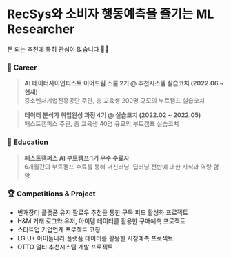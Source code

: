 # RecSys와 소비자 행동예측을 즐기는 ML Researcher
돈 되는 추천에 특히 관심이 많습니다 🛒✨


### 🎯 Career 

> **AI 데이터사이언티스트 이어드림 스쿨 2기 @ 추천시스템 실습코치 (2022.06 ~ 현재)**    
중소벤처기업진흥공단 주관, 총 교육생 200명 규모의 부트캠프 실습코치   
     
> **데이터 분석가 취업완성 과정 4기 @ 실습코치 (2022.02 ~ 2022.05)**    
패스트캠퍼스 주관, 총 교육생 40명 규모의 부트캠프 실습코치   


### 🔖 Education  
> **패스트캠퍼스 AI 부트캠프 1기 우수 수료자**    
6개월간의 부트캠프 수료를 통해 머신러닝, 딥러닝 전반에 대한 지식과 역량 함양   


### 🏆 Competitions & Project 
* 번개장터 플랫폼 유저 팔로우 추천을 통한 구독 피드 활성화 프로젝트
* H&M 거래 로그와 유저, 아이템 데이터를 활용한 구매예측 프로젝트
* 스타트업 기업연계 프로젝트 코칭
* LG U+ 아이들나라 플랫폼 데이터를 활용한 시청예측 프로젝트
* OTTO 멀티 추천시스템 개발 프로젝트
